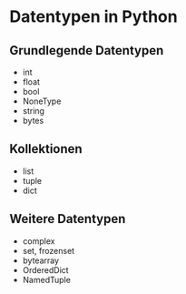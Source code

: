# Datentypen in Python

## Grundlegende Datentypen

- int
- float
- bool
- NoneType
- string
- bytes

## Kollektionen

- list
- tuple
- dict

## Weitere Datentypen

- complex
- set, frozenset
- bytearray
- OrderedDict
- NamedTuple
